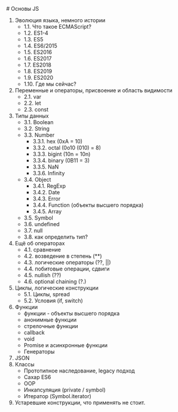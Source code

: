 # Основы JS

1. Эволюция языка, немного истории
    - 1.1. Что такое ECMAScript?
    - 1.2. ES1-4
    - 1.3. ES5
    - 1.4. ES6/2015
    - 1.5. ES2016
    - 1.6. ES2017
    - 1.7. ES2018
    - 1.8. ES2019
    - 1.9. ES2020
    - 1.10. Где мы сейчас?
2. Переменные и операторы, присвоение и область видимости
    - 2.1. var 
    - 2.2. let
    - 2.3. const 
3. Типы данных
    - 3.1. Boolean
    - 3.2. String
    - 3.3. Number
        - 3.3.1. hex (0xA = 10)
        - 3.3.2. octal (0o10 (010) = 8)
        - 3.3.3. bigint (10n = 10n)
        - 3.3.4. binary (0B11 = 3)
        - 3.3.5. NaN
        - 3.3.6. Infinity
    - 3.4. Object
        - 3.4.1. RegExp
        - 3.4.2. Date
        - 3.4.3. Error
        - 3.4.4. Function (объекты высшего порядка)
        - 3.4.5. Array
    - 3.5. Symbol
    - 3.6. undefined
    - 3.7. null
    - 3.8. как определить тип?
4. Ещё об операторах
    - 4.1. сравнение 
    - 4.2. возведение в степень (**)
    - 4.3. логические операторы (??, ||)
    - 4.4. побитовые операции, сдвиги
    - 4.5. nullish (??)
    - 4.6. optional chaining (?.)
5. Циклы, логические конструкции
    - 5.1. Циклы, spread
    - 5.2. Условия (if, switch)
4. Функции
    - функции - объекты высшего порядка
    - анонимные функции
    - стрелочные функции
    - callback
    - void
    - Promise и асинхронные функции
    - Генераторы
5. JSON
6. Классы
    - Прототипное наследование, legacy подход
    - Сахар ES6
    - OOP
    - Инкапсуляция (private / symbol)
    - Итератор (Symbol.iterator)
7. Устаревшие конструкции, что применять не стоит.
